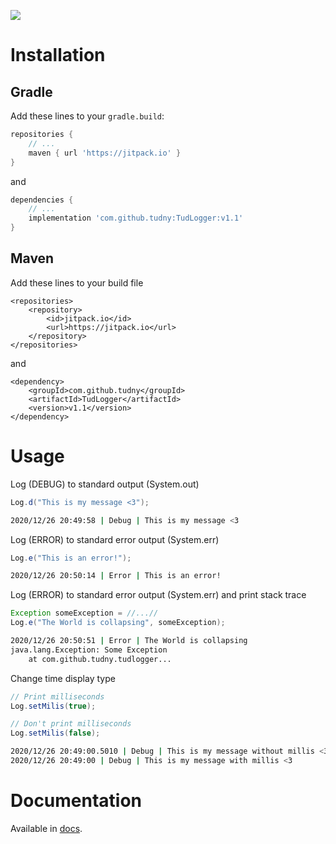 [![](https://jitpack.io/v/tudny/TudLogger.svg)](https://jitpack.io/#tudny/TudLogger)

# Installation
## Gradle
Add these lines to your `gradle.build`:

```gradle
repositories {
    // ...
    maven { url 'https://jitpack.io' }
}
```

and

```gradle
dependencies {
    // ...
    implementation 'com.github.tudny:TudLogger:v1.1'
}
```

## Maven
Add these lines to your build file
```maven
<repositories>
    <repository>
        <id>jitpack.io</id>
        <url>https://jitpack.io</url>
    </repository>
</repositories>

```
and
```maven
<dependency>
    <groupId>com.github.tudny</groupId>
    <artifactId>TudLogger</artifactId>
    <version>v1.1</version>
</dependency>
```

# Usage
Log (DEBUG) to standard output (System.out)
```java
Log.d("This is my message <3");
```

````bash
2020/12/26 20:49:58 | Debug | This is my message <3
````

Log (ERROR) to standard error output (System.err)
```java
Log.e("This is an error!");
```

```bash
2020/12/26 20:50:14 | Error | This is an error!
```

Log (ERROR) to standard error output (System.err) and print stack trace
```java
Exception someException = //...//
Log.e("The World is collapsing", someException);
```

```bash
2020/12/26 20:50:51 | Error | The World is collapsing
java.lang.Exception: Some Exception
	at com.github.tudny.tudlogger...
```

Change time display type
```java
// Print milliseconds
Log.setMilis(true);

// Don't print milliseconds
Log.setMilis(false);
```

```bash
2020/12/26 20:49:00.5010 | Debug | This is my message without millis <3
2020/12/26 20:49:00 | Debug | This is my message with millis <3
```

# Documentation
Available in [docs](https://tudny.github.io/TudLogger/).
